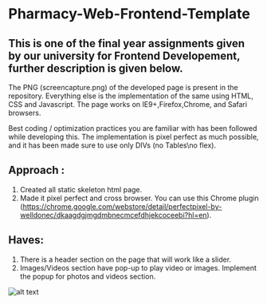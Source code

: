 # Pharmacy-Web-Frontend-Template
## This is one of the final year assignments given by our university for Frontend Developement, further description is given below.

The PNG (screencapture.png) of the developed page is present in the repository. Everything else is the implementation of the same using HTML, CSS and Javascript. The page works on IE9+,Firefox,Chrome, and Safari browsers.

Best coding / optimization practices you are familiar with has been followed while developing this. The implementation is pixel perfect as much possible, and it has been made sure to use only DIVs (no Tables\no flex).

## Approach :
1. Created all static skeleton html page.
2. Made it pixel perfect and cross browser. 
You can use this Chrome plugin (https://chrome.google.com/webstore/detail/perfectpixel-by-welldonec/dkaagdgjmgdmbnecmcefdhjekcoceebi?hl=en).

## Haves:
1. There is a header section on the page that will work like a slider.
2. Images/Videos section have pop-up to play video or images. Implement the popup for photos and videos section. 

![alt text](<https://github.com/ryan3142/Pharmacy-Web-Frontend-Template/blob/main/screencapture.png>)
